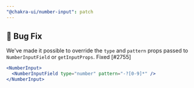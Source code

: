 ```yaml
---
"@chakra-ui/number-input": patch
---
```


## 🐛 Bug Fix

We've made it possible to override the `type` and `pattern` props passed to
`NumberInputField` or `getInputProps`. Fixed [#2755]

```jsx
<NumberInput>
  <NumberInputField type="number" pattern="-?[0-9]*" />
</NumberInput>
```

